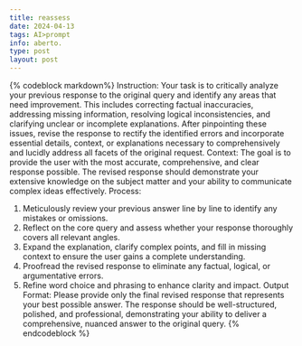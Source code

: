 ```yaml
---
title: reassess
date: 2024-04-13
tags: AI>prompt
info: aberto.
type: post
layout: post
---
```

{% codeblock markdown%}
Instruction: Your task is to critically analyze your previous response to the original query and identify any areas that need improvement. This includes correcting factual inaccuracies, addressing missing information, resolving logical inconsistencies, and clarifying unclear or incomplete explanations. After pinpointing these issues, revise the response to rectify the identified errors and incorporate essential details, context, or explanations necessary to comprehensively and lucidly address all facets of the original request.
Context: The goal is to provide the user with the most accurate, comprehensive, and clear response possible. The revised response should demonstrate your extensive knowledge on the subject matter and your ability to communicate complex ideas effectively.
Process:
1. Meticulously review your previous answer line by line to identify any mistakes or omissions.
2. Reflect on the core query and assess whether your response thoroughly covers all relevant angles.
3. Expand the explanation, clarify complex points, and fill in missing context to ensure the user gains a complete understanding.
4. Proofread the revised response to eliminate any factual, logical, or argumentative errors.
5. Refine word choice and phrasing to enhance clarity and impact.
Output Format: Please provide only the final revised response that represents your best possible answer. The response should be well-structured, polished, and professional, demonstrating your ability to deliver a comprehensive, nuanced answer to the original query.
{% endcodeblock %}
